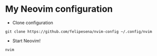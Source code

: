 # My Neovim configuration

- Clone configuration
```ssh
git clone https://github.com/felipesena/nvim-config ~/.config/nvim
```

- Start Neovim!
```ssh
nvim
```
